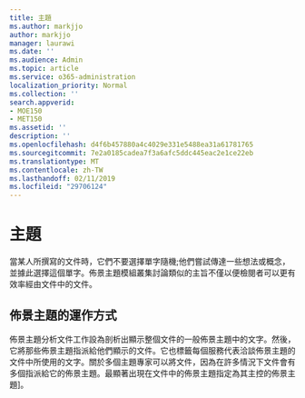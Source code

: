 ```yaml
---
title: 主題
ms.author: markjjo
author: markjjo
manager: laurawi
ms.date: ''
ms.audience: Admin
ms.topic: article
ms.service: o365-administration
localization_priority: Normal
ms.collection: ''
search.appverid:
- MOE150
- MET150
ms.assetid: ''
description: ''
ms.openlocfilehash: d4f6b457880a4c4029e331e5488ea31a61781765
ms.sourcegitcommit: 7e2a0185cadea7f3a6afc5ddc445eac2e1ce22eb
ms.translationtype: MT
ms.contentlocale: zh-TW
ms.lasthandoff: 02/11/2019
ms.locfileid: "29706124"
---
```

# <a name="themes"></a>主題

當某人所撰寫的文件時，它們不要選擇單字隨機;他們嘗試傳達一些想法或概念，並據此選擇這個單字。佈景主題模組叢集討論類似的主旨不僅以便檢閱者可以更有效率經由文件中的文件。

## <a name="how-does-themes-work"></a>佈景主題的運作方式
佈景主題分析文件工作設為剖析出顯示整個文件的一般佈景主題中的文字。然後，它將那些佈景主題指派給他們顯示的文件。它也標籤每個服務代表洽談佈景主題的文件中所使用的文字。關於多個主題專家可以將文件，因為在許多情況下文件會有多個指派給它的佈景主題。最顯著出現在文件中的佈景主題指定為其主控的佈景主題]。